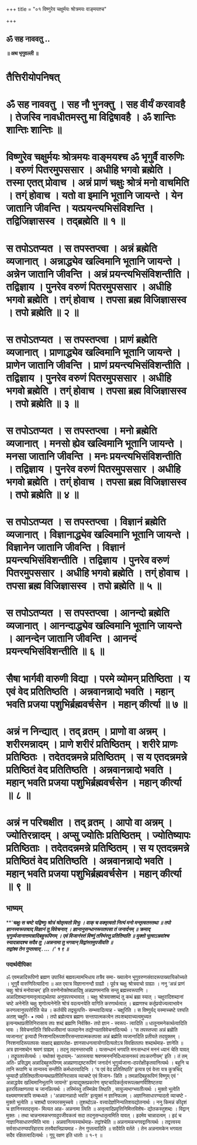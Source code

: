 +++
title = "०१ विष्णुरेव चक्षुर्मयः श्रोत्रमयः वाङ्मयश्च"

+++


## ॐ सह नाववतु ..

**॥ अथ भृगुवल्ली ॥**

# **तैत्तिरीयोपनिषत्**

# **ॐ सह नाववतु । सह नौ भुनक्तु । सह वीर्यं करवावहै । तेजस्वि नावधीतमस्तु मा विद्विषावहै । ॐ शान्तिः शान्तिः शान्तिः ॥**

# **विष्णुरेव चक्षुर्मयः श्रोत्रमयः वाङ्मयश्च  ॐ भृगुर्वै वारुणिः । वरुणं पितरमुपससार । अधीहि भगवो ब्रह्मेति । तस्मा एतत् प्रोवाच । अन्नं प्राणं चक्षुः श्रोत्रं मनो वाचमिति । तग्ं होवाच । यतो वा इमानि भूतानि जायन्ते । येन जातानि जीवन्ति । यत्प्रयन्त्यभिसंविशन्ति । तद्विजिज्ञासस्व । तद्ब्रह्मेति ॥ १ ॥**

# **स तपोऽतप्यत । स तपस्तप्त्वा । अन्नं ब्रह्मेति व्यजानात् । अन्नाद्ध्येव खल्विमानि भूतानि जायन्ते । अन्नेन जातानि जीवन्ति । अन्नं प्रयन्त्यभिसंविशन्तीति । तद्विज्ञाय । पुनरेव वरुणं पितरमुपससार । अधीहि भगवो ब्रह्मेति । तग्ं होवाच । तपसा ब्रह्म विजिज्ञासस्व । तपो ब्रह्मेति ॥ २ ॥**

# **स तपोऽतप्यत । स तपस्तप्त्वा । प्राणं ब्रह्मेति व्यजानात् । प्राणाद्ध्येव खल्विमानि भूतानि जायन्ते । प्राणेन जातानि जीवन्ति । प्राणं प्रयन्त्यभिसंविशन्तीति । तद्विज्ञाय । पुनरेव वरुणं पितरमुपससार । अधीहि भगवो ब्रह्मेति । तग्ं होवाच । तपसा ब्रह्म विजिज्ञासस्व । तपो ब्रह्मेति ॥ ३ ॥**

# **स तपोऽतप्यत । स तपस्तप्त्वा । मनो ब्रह्मेति व्यजानात् । मनसो ह्येव खल्विमानि भूतानि जायन्ते । मनसा जातानि जीवन्ति । मनः प्रयन्त्यभिसंविशन्तीति । तद्विज्ञाय । पुनरेव वरुणं पितरमुपससार । अधीहि भगवो ब्रह्मेति । तग्ं होवाच । तपसा ब्रह्म विजिज्ञासस्व । तपो ब्रह्मेति ॥ ४ ॥**

# **स तपोऽतप्यत । स तपस्तप्त्वा । विज्ञानं ब्रह्मेति व्यजानात् । विज्ञानाद्ध्येव खल्विमानि भूतानि जायन्ते । विज्ञानेन जातानि जीवन्ति । विज्ञानं प्रयन्त्यभिसंविशन्तीति । तद्विज्ञाय । पुनरेव वरुणं पितरमुपससार । अधीहि भगवो ब्रह्मेति । तग्ं होवाच । तपसा ब्रह्म विजिज्ञासस्व । तपो ब्रह्मेति ॥ ५ ॥**

# **स तपोऽतप्यत । स तपस्तप्त्वा । आनन्दो ब्रह्मेति व्यजानात् । आनन्दाद्ध्येव खल्विमानि भूतानि जायन्ते । आनन्देन जातानि जीवन्ति । आनन्दं प्रयन्त्यभिसंविशन्तीति ॥ ६ ॥**

# **सैषा भार्गवी वारुणी विद्या । परमे व्योमन् प्रतिष्ठिता । य एवं वेद प्रतितिष्ठति । अन्नवानन्नादो भवति । महान् भवति प्रजया पशुभिर्ब्रह्मवर्चसेन । महान् कीर्त्या ॥ ७ ॥**

# **अन्नं न निन्द्यात् । तद् व्रतम् । प्राणो वा अन्नम् । शरीरमन्नादम् । प्राणे शरीरं प्रतिष्ठितम् । शरीरे प्राणः प्रतिष्ठितः । तदेतदन्नमन्ने प्रतिष्ठितम् । स य एतदन्नमन्ने प्रतिष्ठितं वेद प्रतितिष्ठति । अन्नवानन्नादो भवति । महान् भवति प्रजया पशुभिर्ब्रह्मवर्चसेन । महान् कीर्त्या ॥ ८ ॥**

# **अन्नं न परिचक्षीत । तद् व्रतम् । आपो वा अन्नम् । ज्योतिरन्नादम् । अप्सु ज्योतिः प्रतिष्ठितम् । ज्योतिष्यापः प्रतिष्ठिताः । तदेतदन्नमन्ने प्रतिष्ठितम् । स य एतदन्नमन्ने प्रतिष्ठितं वेद प्रतितिष्ठति । अन्नवानन्नादो भवति । महान् भवति प्रजया पशुभिर्ब्रह्मवर्चसेन । महान् कीर्त्या ॥ ९ ॥**

## **भाष्यम्**

***'**चक्षुः स चष्टे यद्विष्णुः श्रोत्रं श्रोतृत्वतो विभुः । वाक् च वक्तृत्वतो नित्यं मनो मन्तृत्वतस्तथा ॥ तपो ज्ञानस्वरूपत्वाद् विज्ञानं तु विवेचनात् । ज्ञानानुसन्धानरूपतपसा तं जनार्दनम् ॥ क्रमाद् भृगुर्व्यजानात्तमन्नादिबहुरूपिणम् । एवं विजानंस्तं विष्णुं तस्मिंस्तु प्रतितिष्ठति ॥ मुक्तो भूत्वाऽन्नवांश्च स्यादन्नादश्च सदैव तु ।अन्ननामा तु भगवान् विद्वांस्तमुपजीवति ॥  
**तद्वांश्व तेन गुप्तत्वाद् . …** ।' १ ९ ॥***

### **पदार्थदीपिका**

ॐ एवमन्नादिरूपिणो ब्रह्मण उपास्तिं बह्मवल्यामभिधाय तत्रैव समा- ख्यात्वेन भूगुवरुणसंवादरूपाख्यायिकोच्यते । भूगुर्वै वारुणिरित्यादिना ॥ अत एवात्र विज्ञानानन्दौ ग्राह्यौ । पूर्वत्र चक्षुः श्रोत्रवाचो ग्राह्याः । ननु ‘अन्नं प्राणं चक्षुः श्रोत्रं मनोवाचम्' इति वरुणेनोक्तेष्वन्नादिषु अन्नप्राणमनांसि सन्तु ब्रह्मस्वरूपाणि । अन्नादिशब्दानामत्तृत्वाद्यर्थतया अनुपपत्त्यभावात् । चक्षुः श्रोत्रवाक्शब्दं तु कथं ब्रह्म स्यात् । चक्षुरादिशब्दानां चष्टे अनेनेति चक्षुः शृणोत्यनेनेति श्रोत्रं वदत्यनयेति वागिति करणार्थत्वात् । ब्रह्मणश्च कर्तृप्रयोज्यत्वाभावेन करणत्वानुपपत्तेरिति चेन्न । कर्तर्यपि तद्व्युत्पत्ति- सम्भवादित्याह - चक्षुरिति । स विष्णुर्यद् यस्माच्चष्टे पश्यति अतश् चक्षुरि- • त्यर्थः । तपो ब्रह्मेत्यत्र ब्रह्मणः सन्तापात्मकत्वेन तपःशब्दवाच्यत्वमुच्यत इत्यन्यथाप्रतीतिनिरासाय तपः शब्दं ब्रह्मणि निर्वक्ति- तपो ज्ञान - स्वरूप- त्वादिति ॥ धातूनामनेकार्थत्वादिति भावः । विवेचनादिति त्रिविधजीवानां फलदानेन तद्योग्यताविवेचनादित्यर्थः । ‘स तपस्तप्त्वा अन्नं ब्रह्मेति व्यजानात्' इत्यादौ निरशनादिरूपशरीरसन्तापात्मकतपसा अन्नं ब्रह्मेति व्यजानादिति प्रतीयते तदयुक्तम् । निरशनादिरूपतपसः साक्षाद् ब्रह्मापरोक्ष- ज्ञानसाधनत्वायोगादित्यतोऽत्र विवक्षिततपः शब्दार्थमाह- ज्ञानेति ॥ अत्र ज्ञानशब्देन श्रवणं ग्राह्यम् । तदनु तदनन्तरभावि । यत्सन्धानं भगवति मनःसन्धानं मननं ध्यानं चेति यावत् । तद्रूपतपसेत्यर्थः । यथोक्तं सुधायाम्- 'अतस्त्वया श्रवणमनननिदिध्यासनरूपं तपःकरणीयम्' इति । तं तम् अति- प्रसिद्धम् अन्नादिबहुरूपिणम् अन्नप्राणाद्यष्टरूपिणं जनार्दनं भूगुर्व्यजाना-दपरोक्षीकृतवानित्यर्थः । बहूनि च तानि रूपाणि च तान्यस्य सन्तीति कर्मधारयादिनिः । ‘य एवं वेद प्रतितिष्ठति' इत्यत्र एवं वेत्ता यत्र कुत्रचिद् भूम्यादौ प्रतितिष्ठतीत्यन्यथाप्रतीतिनिरासाय व्याचष्टे एवं विजान- न्निति ॥ तमन्नादिबहुरूपिणं विष्णुम् एवं ' अन्नाद्धयेव खल्विमानिभूतानि जायन्ते' इत्याद्युक्तप्रकारेण सृष्टचादिकर्तृत्वरूपलक्षणविशिष्टतया इतरविलक्षणतया च जानन्नित्यर्थः । तस्मिंस्तु तस्मिन्नेव तिष्ठति , सायुज्यभाग्भवतीत्यर्थः । मुक्तो भूत्वेति वक्ष्यमाणमत्रापि सम्बध्यते । 'अन्नवानन्नादो भवति' इत्युक्तं न ज्ञानिफलम् । अज्ञानिसाधारण्यादतो व्याचष्टे - मुक्तो भूत्वेति ॥ चशब्दौ परस्परसमुच्चये । तुशब्दोऽन्न- वत्त्वादेर्ज्ञानिन्यतिशयद्योतनार्थः । ननु किमन्नं कीदृशं च ज्ञानिनस्तदत्तृत्व- मित्यत आह- अन्ननामा त्विति ॥
अत्तृत्वादिप्रवृत्तिनिमित्तविशेष- द्योतकस्तुशब्दः । विद्वान् मुक्तः । तथा चान्ननामकभगवदुपजीवकत्वं सदा तदनुसन्धातृत्वमिति यावत् । इदमेव चान्नादत्वम् । इदं च नाज्ञानिसाधारणमिति भावः । अन्नवानित्यस्यार्थमाह- तद्वांश्चेति ॥ अन्ननामकभगवद्वानित्यर्थः । तद्वत्त्वस्य सर्वसाधारण्यपरिहाराय तस्यैवाभिप्रायमाह - तेन गुप्तत्वादिति ॥ सदैवेति वर्तते । तेन अन्ननामकेन भगवता सदैव रक्षितत्वादित्यर्थः । गुपू रक्षण इति धातोः ॥ १-९ ॥



